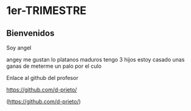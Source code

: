 # 1er-TRIMESTRE


## Bienvenidos

Soy angel

angey
me gustan lo platanos maduros
tengo 3 hijos
estoy casado 
unas ganas de meterme un palo por el culo

Enlace al github del profesor

https://github.com/d-prieto/ 


(https://github.com/d-prieto/)
